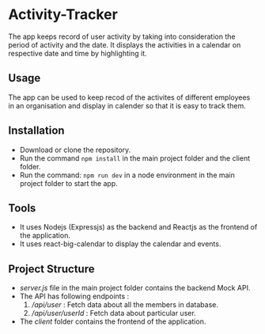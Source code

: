 # Activity-Tracker
The app keeps record of user activity by taking into consideration the period of activity and the date. It displays the activities in a calendar on respective date and time by highlighting it.

## Usage
The app can be used to keep recod of the activites of different employees in an organisation and display in calender so that it is easy to track them.

## Installation
- Download or clone the repository.
- Run the command ```npm install``` in the main project folder and the client folder. 
- Run the command: ```npm run dev``` in a node environment in the main project folder to start the app.
  
## Tools
- It uses Nodejs (Expressjs) as the backend and Reactjs as the frontend of the application. 
- It uses react-big-calendar to display the calendar and events.

## Project Structure
- *server.js* file in the main project folder contains the backend Mock API.
- The API has following endpoints : 
  1. */api/user* : Fetch data about all the members in database.
  2. */api/user/userId* : Fetch data about particular user.
- The *client* folder contains the frontend of the application.
